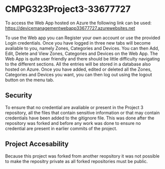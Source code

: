 # CMPG323Project3-33677727
To access the Web App hosted on Azure the following link can be used:
https://devicemanagementwebapp33677727.azurewebsites.net

To use the Web app you can Register your own account or use the provided Login credentials. Once you have logged in three new tabs will become avaliable to you, namely Zones, Categories and Devices. You can then Add, Edit, Delete and View Zones, Categories and Devices on the Web App. The Web App is quite user friendly and there should be little difficulty navigating to the different sections. All the entries will be stored in a database also hosted on Azure. Once you have added, edited or deleted all the Zones, Categories and Devices you want, you can then log out using the logout button on the menu tab.

## Security
To ensure that no credential are avaliable or present in the Project 3 repository, all the files that contain sensitive information or that may contain credentials have been added to the gitignore file. This was done after the repository was forked and before any work was done to ensure no credential are present in earlier commits of the project.

## Project Accesability
Because this project was forked from another reopsitory it was not possible to make the repositry private as all forked repositories must be public.
